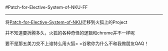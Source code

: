 #Patch-for-Elective-System-of-NKU-FF

--------------------------------------------------------
将[Patch-for-Elective-System-of-NKU](https://github.com/Neon4o4/Patch-for-Elective-System-of-NKU)迁移到火狐上的Project

并不知道要折腾多久，火狐的各种奇怪的逻辑和chrome并不一样呢

要不是那五美刀交不上谁特么用火狐= =谷歌你为什么不和我做朋友QAQ！